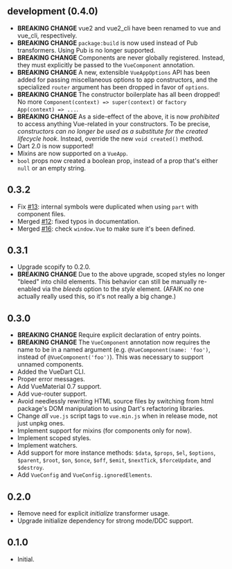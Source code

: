 ## development (0.4.0)

- **BREAKING CHANGE** vue2 and vue2_cli have been renamed to vue and vue_cli, respectively.
- **BREAKING CHANGE** `package:build` is now used instead of Pub transformers. Using Pub
  is no longer supported.
- **BREAKING CHANGE** Components are never globally registered. Instead, they must
  explicitly be passed to the `VueComponent` annotation.
- **BREAKING CHANGE** A new, extensible `VueAppOptions` API has been added for passing
  miscellaneous options to app constructors, and the specialized `router` argument
  has been dropped in favor of `options`.
- **BREAKING CHANGE** The constructor boilerplate has all been dropped! No more
  `Component(context) => super(context)` or `factory App(context) => ...`.
- **BREAKING CHANGE** As a side-effect of the above, it is now *prohibited* to access
  anything Vue-related in your constructors. To be precise, *constructors can no longer be
  used as a substitute for the created lifecycle hook*. Instead, override the new
  `void created()` method.
- Dart 2.0 is now supported!
- Mixins are now supported on a `VueApp`.
- `bool` props now created a boolean prop, instead of a prop that's either `null` or
  an empty string.

## 0.3.2

- Fix [#13](https://github.com/kirbyfan64/vuedart/issues/13): internal symbols were
  duplicated when using `part` with component files.
- Merged [#12](https://github.com/kirbyfan64/vuedart/pull/12): fixed typos in
  documentation.
- Merged [#16](https://github.com/kirbyfan64/vuedart/pull/16): check `window.Vue` to
  make sure it's been defined.

## 0.3.1

- Upgrade scopify to 0.2.0.
- **BREAKING CHANGE** Due to the above upgrade, scoped styles no longer "bleed" into
  child elements. This behavior can still be manually re-enabled via the *bleeds* option
  to the *style* element. (AFAIK no one actually really used this, so it's not really
  a big change.)

## 0.3.0

- **BREAKING CHANGE** Require explicit declaration of entry points.
- **BREAKING CHANGE** The `VueComponent` annotation now requires the name to be in
  a named argument (e.g. `@VueComponent(name: 'foo')`, instead of
  `@VueComponent('foo')`). This was necessary to support unnamed components.
- Added the VueDart CLI.
- Proper error messages.
- Add VueMaterial 0.7 support.
- Add vue-router support.
- Avoid needlessly rewriting HTML source files by switching from html package's DOM
  manipulation to using Dart's refactoring libraries.
- Change *all* `vue.js` script tags to `vue.min.js` when in release mode, not just unpkg
  ones.
- Implement support for mixins (for components only for now).
- Implement scoped styles.
- Implement watchers.
- Add support for more instance methods: `$data`, `$props`, `$el`, `$options`, `$parent`,
  `$root`, `$on`, `$once`, `$off`, `$emit`, `$nextTick`, `$forceUpdate`, and `$destroy`.
- Add `VueConfig` and `VueConfig.ignoredElements`.

## 0.2.0

- Remove need for explicit *initialize* transformer usage.
- Upgrade initialize dependency for strong mode/DDC support.

## 0.1.0

- Initial.
